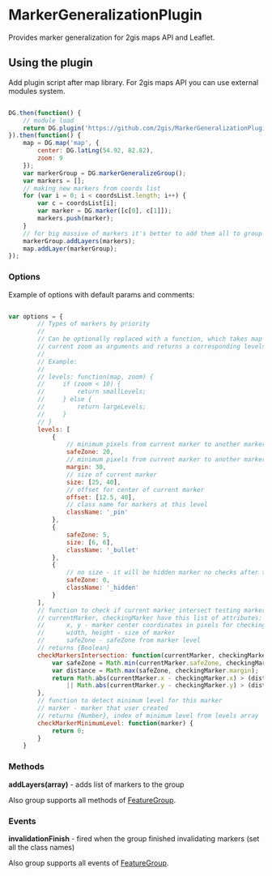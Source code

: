 MarkerGeneralizationPlugin
==========================

Provides marker generalization for 2gis maps API and Leaflet.

## Using the plugin


Add plugin script after map library. For 2gis maps API you can use external modules system.

```javascript

DG.then(function() {
    // module load
    return DG.plugin('https://github.com/2gis/MarkerGeneralizationPlugin/raw/master/dist/generalize.min.js');
}).then(function() {
    map = DG.map('map', {
        center: DG.latLng(54.92, 82.82),
        zoom: 9
    });
    var markerGroup = DG.markerGeneralizeGroup();
    var markers = [];
    // making new markers from coords list
    for (var i = 0; i < coordsList.length; i++) {
        var c = coordsList[i];
        var marker = DG.marker([c[0], c[1]]);
        markers.push(marker);
    }
    // for big massive of markers it's better to add them all to group in one time
    markerGroup.addLayers(markers);
    map.addLayer(markerGroup);
});

```

### Options

Example of options with default params and comments:

```javascript

var options = {
        // Types of markers by priority
        // 
        // Can be optionally replaced with a function, which takes map and
        // current zoom as arguments and returns a corresponding levels array 
        // 
        // Example:
        // 
        // levels: function(map, zoom) {
        //     if (zoom < 10) {
        //         return smallLevels;
        //     } else {
        //         return largeLevels;
        //     }
        // }
        levels: [
            {
                // minimum pixels from current marker to another marker higher or this level
                safeZone: 20,
                // minimum pixels from current marker to another marker lower or this level
                margin: 30,
                // size of current marker
                size: [25, 40],
                // offset for center of current marker
                offset: [12.5, 40],
                // class name for markers at this level
                className: '_pin'
            },
            {
                safeZone: 5,
                size: [6, 6],
                className: '_bullet'
            },
            {
                // no size - it will be hidden marker no checks after this level
                safeZone: 0,
                className: '_hidden'
            }
        ],
        // function to check if current marker intersect testing marker
        // currentMarker, checkingMarker have this list of attributes:
        //      x, y - marker center coordinates in pixels for checking zoom (calculate from real coordinates and offset)
        //      width, height - size of marker
        //      safeZone - safeZone from marker level
        // returns {Boolean}
        checkMarkersIntersection: function(currentMarker, checkingMarker) {
            var safeZone = Math.min(currentMarker.safeZone, checkingMarker.safeZone);
            var distance = Math.max(safeZone, checkingMarker.margin);
            return Math.abs(currentMarker.x - checkingMarker.x) > (distance + currentMarker.width / 2 + checkingMarker.width / 2)
                || Math.abs(currentMarker.y - checkingMarker.y) > (distance + currentMarker.height / 2 + checkingMarker.height / 2);
        },
        // function to detect minimum level for this marker
        // marker - marker that user created
        // returns {Number}, index of minimum level from levels array
        checkMarkerMinimumLevel: function(marker) {
            return 0;
        }
    }
```

### Methods

**addLayers(array)** - adds list of markers to the group

Also group supports all methods of [FeatureGroup](http://api.2gis.ru/doc/maps/manual/groups/#класс-dgfeaturegroup).

### Events

**invalidationFinish** - fired when the group finished invalidating markers (set all the class names)

Also group supports all events of [FeatureGroup](http://api.2gis.ru/doc/maps/manual/groups/#класс-dgfeaturegroup).
